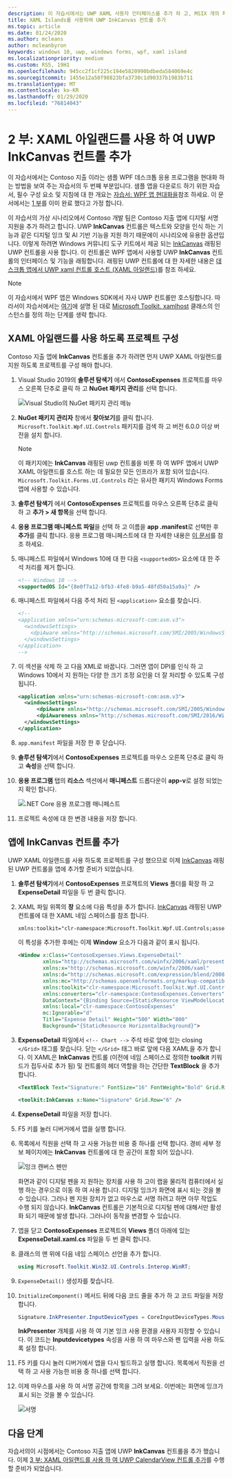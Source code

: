 ```yaml
---
description: 이 자습서에서는 UWP XAML 사용자 인터페이스를 추가 하 고, MSIX 개의 패키지를 만들고, 기타 최신 구성 요소를 WPF 앱에 통합 하는 방법을 보여 줍니다.
title: XAML Islands를 사용하여 UWP InkCanvas 컨트롤 추가
ms.topic: article
ms.date: 01/24/2020
ms.author: mcleans
author: mcleanbyron
keywords: windows 10, uwp, windows forms, wpf, xaml island
ms.localizationpriority: medium
ms.custom: RS5, 19H1
ms.openlocfilehash: 945cc2f1cf225c194e5820990bdbeda584069e4c
ms.sourcegitcommit: 1455e12a50f98823bfa3730c1d90337b1983b711
ms.translationtype: MT
ms.contentlocale: ko-KR
ms.lasthandoff: 01/29/2020
ms.locfileid: "76814043"
---
```

# <a name="part-2-add-a-uwp-inkcanvas-control-using-xaml-islands"></a>2 부: XAML 아일랜드를 사용 하 여 UWP InkCanvas 컨트롤 추가

이 자습서에서는 Contoso 지출 이라는 샘플 WPF 데스크톱 응용 프로그램을 현대화 하는 방법을 보여 주는 자습서의 두 번째 부분입니다. 샘플 앱을 다운로드 하기 위한 자습서, 필수 구성 요소 및 지침에 대 한 개요는 [자습서: WPF 앱 현대화을](modernize-wpf-tutorial.md)참조 하세요. 이 문서에서는 [1 부](modernize-wpf-tutorial-1.md)를 이미 완료 했다고 가정 합니다.

이 자습서의 가상 시나리오에서 Contoso 개발 팀은 Contoso 지출 앱에 디지털 서명 지원을 추가 하려고 합니다. UWP **InkCanvas** 컨트롤은 텍스트와 모양을 인식 하는 기능과 같은 디지털 잉크 및 AI 기반 기능을 지원 하기 때문에이 시나리오에 유용한 옵션입니다. 이렇게 하려면 Windows 커뮤니티 도구 키트에서 제공 되는 [InkCanvas](https://docs.microsoft.com/windows/communitytoolkit/controls/wpf-winforms/inkcanvas) 래핑된 UWP 컨트롤을 사용 합니다. 이 컨트롤은 WPF 앱에서 사용할 UWP **InkCanvas** 컨트롤의 인터페이스 및 기능을 래핑합니다. 래핑된 UWP 컨트롤에 대 한 자세한 내용은 [데스크톱 앱에서 UWP xaml 컨트롤 호스트 (XAML 아일랜드)](xaml-islands.md)를 참조 하세요.

> [!NOTE]
> 이 자습서에서 WPF 앱은 Windows SDK에서 자사 UWP 컨트롤만 호스팅합니다. 따라서이 자습서에서는 [여기](host-standard-control-with-xaml-islands.md#required-components)에 설명 된 대로 [Microsoft Toolkit. xamlhost](https://github.com/windows-toolkit/Microsoft.Toolkit.Win32/tree/master/Microsoft.Toolkit.Win32.UI.XamlApplication) 클래스의 인스턴스를 정의 하는 단계를 생략 합니다.

## <a name="configure-the-project-to-use-xaml-islands"></a>XAML 아일랜드를 사용 하도록 프로젝트 구성

Contoso 지출 앱에 **InkCanvas** 컨트롤을 추가 하려면 먼저 UWP XAML 아일랜드를 지원 하도록 프로젝트를 구성 해야 합니다.

1. Visual Studio 2019의 **솔루션 탐색기** 에서 **ContosoExpenses** 프로젝트를 마우스 오른쪽 단추로 클릭 하 고 **NuGet 패키지 관리**를 선택 합니다.

    ![Visual Studio의 NuGet 패키지 관리 메뉴](images/wpf-modernize-tutorial//ManageNuGetPackages.png)

2. **NuGet 패키지 관리자** 창에서 **찾아보기**를 클릭 합니다. `Microsoft.Toolkit.Wpf.UI.Controls` 패키지를 검색 하 고 버전 6.0.0 이상 버전을 설치 합니다.

    > [!NOTE]
    > 이 패키지에는 **InkCanvas** 래핑된 uwp 컨트롤을 비롯 하 여 WPF 앱에서 UWP XAML 아일랜드를 호스트 하는 데 필요한 모든 인프라가 포함 되어 있습니다. `Microsoft.Toolkit.Forms.UI.Controls` 라는 유사한 패키지 Windows Forms 앱에 사용할 수 있습니다.

3. **솔루션 탐색기** 에서 **ContosoExpenses** 프로젝트를 마우스 오른쪽 단추로 클릭 하 고 **추가 > 새 항목**을 선택 합니다.

4. **응용 프로그램 매니페스트 파일**을 선택 하 고 이름을 **app .manifest**로 선택한 후 **추가**를 클릭 합니다. 응용 프로그램 매니페스트에 대 한 자세한 내용은 [이 문서](https://docs.microsoft.com/windows/desktop/SbsCs/application-manifests)를 참조 하세요.

5. 매니페스트 파일에서 Windows 10에 대 한 다음 `<supportedOS>` 요소에 대 한 주석 처리를 제거 합니다.

    ```xml
    <!-- Windows 10 -->
    <supportedOS Id="{8e0f7a12-bfb3-4fe8-b9a5-48fd50a15a9a}" />
    ```

6. 매니페스트 파일에서 다음 주석 처리 된 `<application>` 요소를 찾습니다.

    ```xml
    <!--
    <application xmlns="urn:schemas-microsoft-com:asm.v3">
      <windowsSettings>
        <dpiAware xmlns="http://schemas.microsoft.com/SMI/2005/WindowsSettings">true</dpiAware>
      </windowsSettings>
    </application>
    -->
    ```

7. 이 섹션을 삭제 하 고 다음 XML로 바꿉니다. 그러면 앱이 DPI를 인식 하 고 Windows 10에서 지 원하는 다양 한 크기 조정 요인을 더 잘 처리할 수 있도록 구성 됩니다.

    ```xml
    <application xmlns="urn:schemas-microsoft-com:asm.v3">
      <windowsSettings>
          <dpiAware xmlns="http://schemas.microsoft.com/SMI/2005/WindowsSettings">true/PM</dpiAware>
          <dpiAwareness xmlns="http://schemas.microsoft.com/SMI/2016/WindowsSettings">PerMonitorV2, PerMonitor</dpiAwareness>
      </windowsSettings>
    </application>
    ```

8. `app.manifest` 파일을 저장 한 후 닫습니다.

9. **솔루션 탐색기**에서 **ContosoExpenses** 프로젝트를 마우스 오른쪽 단추로 클릭 하 고 **속성**을 선택 합니다.

10. **응용 프로그램** 탭의 **리소스** 섹션에서 **매니페스트** 드롭다운이 **app-v**로 설정 되었는지 확인 합니다.

    ![.NET Core 응용 프로그램 매니페스트](images/wpf-modernize-tutorial/NetCoreAppManifest.png)

11. 프로젝트 속성에 대 한 변경 내용을 저장 합니다.

## <a name="add-an-inkcanvas-control-to-the-app"></a>앱에 InkCanvas 컨트롤 추가

UWP XAML 아일랜드를 사용 하도록 프로젝트를 구성 했으므로 이제 [InkCanvas](https://docs.microsoft.com/windows/communitytoolkit/controls/wpf-winforms/inkcanvas) 래핑된 UWP 컨트롤을 앱에 추가할 준비가 되었습니다.

1. **솔루션 탐색기**에서 **ContosoExpenses** 프로젝트의 **Views** 폴더를 확장 하 고 **ExpenseDetail** 파일을 두 번 클릭 합니다.

2. XAML 파일 위쪽의 **창** 요소에 다음 특성을 추가 합니다. [InkCanvas](https://docs.microsoft.com/windows/communitytoolkit/controls/wpf-winforms/inkcanvas) 래핑된 UWP 컨트롤에 대 한 XAML 네임 스페이스를 참조 합니다.

    ```xml
    xmlns:toolkit="clr-namespace:Microsoft.Toolkit.Wpf.UI.Controls;assembly=Microsoft.Toolkit.Wpf.UI.Controls"
    ```

    이 특성을 추가한 후에는 이제 **Window** 요소가 다음과 같이 표시 됩니다.

    ```xml
    <Window x:Class="ContosoExpenses.Views.ExpenseDetail"
            xmlns="http://schemas.microsoft.com/winfx/2006/xaml/presentation"
            xmlns:x="http://schemas.microsoft.com/winfx/2006/xaml"
            xmlns:d="http://schemas.microsoft.com/expression/blend/2008"
            xmlns:mc="http://schemas.openxmlformats.org/markup-compatibility/2006"
            xmlns:toolkit="clr-namespace:Microsoft.Toolkit.Wpf.UI.Controls;assembly=Microsoft.Toolkit.Wpf.UI.Controls"
            xmlns:converters="clr-namespace:ContosoExpenses.Converters"
            DataContext="{Binding Source={StaticResource ViewModelLocator}, Path=ExpensesDetailViewModel}"
            xmlns:local="clr-namespace:ContosoExpenses"
            mc:Ignorable="d"
            Title="Expense Detail" Height="500" Width="800"
            Background="{StaticResource HorizontalBackground}">
    ```

4. **ExpenseDetail** 파일에서 `<!-- Chart -->` 주석 바로 앞에 있는 closing `</Grid>` 태그를 찾습니다. 닫는 `</Grid>` 태그 바로 앞에 다음 XAML을 추가 합니다. 이 XAML은 **InkCanvas** 컨트롤 (이전에 네임 스페이스로 정의한 **toolkit** 키워드가 접두사로 추가 됨) 및 컨트롤의 헤더 역할을 하는 간단한 **TextBlock** 을 추가 합니다.

    ```xml
    <TextBlock Text="Signature:" FontSize="16" FontWeight="Bold" Grid.Row="5" />

    <toolkit:InkCanvas x:Name="Signature" Grid.Row="6" />
    ```

5. **ExpenseDetail** 파일을 저장 합니다.

6. F5 키를 눌러 디버거에서 앱을 실행 합니다.

7. 목록에서 직원을 선택 하 고 사용 가능한 비용 중 하나를 선택 합니다. 경비 세부 정보 페이지에는 **InkCanvas** 컨트롤에 대 한 공간이 포함 되어 있습니다.

    ![잉크 캔버스 펜만](images/wpf-modernize-tutorial/InkCanvasPenOnly.png)

    화면과 같이 디지털 펜을 지 원하는 장치를 사용 하 고이 랩을 물리적 컴퓨터에서 실행 하는 경우으로 이동 하 여 사용 합니다. 디지털 잉크가 화면에 표시 되는 것을 볼 수 있습니다. 그러나 펜 지원 장치가 없고 마우스로 서명 하려고 하면 아무 작업도 수행 되지 않습니다. **InkCanvas** 컨트롤은 기본적으로 디지털 펜에 대해서만 활성화 되기 때문에 발생 합니다. 그러나이 동작을 변경할 수 있습니다.

8. 앱을 닫고 **ContosoExpenses** 프로젝트의 **Views** 폴더 아래에 있는 **ExpenseDetail.xaml.cs** 파일을 두 번 클릭 합니다.

9. 클래스의 맨 위에 다음 네임 스페이스 선언을 추가 합니다.

    ```csharp
    using Microsoft.Toolkit.Win32.UI.Controls.Interop.WinRT;
    ```

10. `ExpenseDetail()` 생성자를 찾습니다.

11. `InitializeComponent()` 메서드 뒤에 다음 코드 줄을 추가 하 고 코드 파일을 저장 합니다.

    ```csharp
    Signature.InkPresenter.InputDeviceTypes = CoreInputDeviceTypes.Mouse | CoreInputDeviceTypes.Pen;
    ```

    **InkPresenter** 개체를 사용 하 여 기본 잉크 사용 환경을 사용자 지정할 수 있습니다. 이 코드는 **Inputdevicetypes** 속성을 사용 하 여 마우스와 펜 입력을 사용 하도록 설정 합니다.

12. F5 키를 다시 눌러 디버거에서 앱을 다시 빌드하고 실행 합니다. 목록에서 직원을 선택 하 고 사용 가능한 비용 중 하나를 선택 합니다.

13. 이제 마우스를 사용 하 여 서명 공간에 항목을 그려 보세요. 이번에는 화면에 잉크가 표시 되는 것을 볼 수 있습니다.

    ![서명](images/wpf-modernize-tutorial/Signature.png)

## <a name="next-steps"></a>다음 단계

자습서의이 시점에서는 Contoso 지출 앱에 UWP **InkCanvas** 컨트롤을 추가 했습니다. 이제 [3 부: XAML 아일랜드를 사용 하 여 UWP CalendarView 컨트롤 추가](modernize-wpf-tutorial-3.md)를 수행할 준비가 되었습니다.
